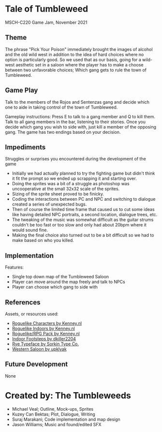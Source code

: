 # Tale of Tumbleweed
MSCH-C220 Game Jam, November 2021

## Theme
The phrase "Pick Your Poison" immediately brought the images of alcohol and the old wild west in addition to the idea of hard choices where no option is particularly good. So we used that as our basis, going for a wild-west aesthetic set in a saloon where the player has to make a choose between two unfavorable choices; Which gang gets to rule the town of Tumbleweed.

## Game Play
Talk to the members of the Rojos and Sentenzas gang and decide which one to aide in taking control of the town of Tumbleweed.

Gameplay instructions:
Press E to talk to a gang member and Q to kill them. Talk to all gang members in the bar, listening to their stories. Once you decide which gang you wish to side with, just kill a member of the opposing gang. The game has two endings based on your decision.

## Impediments
Struggles or surprises you encountered during the development of the game
- Initially we had actually planned to try the fighting game but didn't think it fit the prompt so we ended up scrapping it and starting over.
- Doing the sprites was a bit of a struggle as photoshop was uncooperative at the small 32x32 scale of the sprites.
- Sizing of the sprite sheet proved to be finicky.
- Coding the interactions between PC and NPC and switching to dialogue created a series of unexpected bugs.
- Then of course the limited time frame that caused us to cut some ideas like having detailed NPC portraits, a second location, dialogue trees, etc.
- The tweaking of the music was somewhat difficult as the guitar strums couldn't be too fast or too slow and only had about 20bpm where it would sound fine.
- Making the final choice also turned out to be a bit difficult so we had to make based on who you killed.

## Implementation
Features:
- Single top down map of the Tumbleweed Saloon
- Player can move around the map freely and talk to NPCs
- Player can choose which gang to side with

## References
Assets, or resources used:
- [Roguelike Characters by Kenney.nl](https://kenney.nl/assets/roguelike-characters)
- [Roguelike Indoors by Kenney.nl](https://kenney.nl/assets/roguelike-indoors)
- [Roguelike/RPG Pack by Kenney.nl](https://kenney.nl/assets/roguelike-rpg-pack)
- [Indoor Footsteps by dkiller2204](https://freesound.org/people/dkiller2204/sounds/366111/)
- [Rye Typeface by Sorkin Type Co.](https://www.fontsc.com/font/rye)
- [Western Saloon by upklyak](https://www.freepik.com/free-vector/cowboy-saloon-western-retro-bar-empty-interior_7743412.htm#page=1&query=old%20west&position=19&from_view=search)

## Future Development
None

# Created by: The Tumbleweeds
- Michael Veal; Outline, Mock-ups, Sprites
- Kuzey Can Bektas; Plot, Dialogue, Writing
- Suraj Marakani; Code implementation and map design 
- Jason Williams; Music and found/edited SFX

